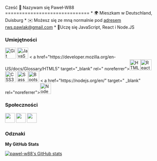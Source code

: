 Cześć 👋 Nazywam się Paweł-W88 ============================== * 🌍 Mieszkam w Deutschland, Duisburg * ✉️ Możesz się ze mną normalnie pod [adresem rws.pawlak@gmail.com](mailto:rws.pawlak@gmail.com)[](mailto:rws.pawlak@gmail.com) * 🧠Uczę się JavaScript, React i Node.JS

### Umiejętności


<p align="left">
<a href="https://git-scm.com/" target="_blank" rel="noreferrer"><img src="https://raw.githubusercontent.com/ danielcranney/readme-generator/main/public/icons/skills/git-colored.svg" width="36" height="36" alt="Git" /></a> <a href="https:
// developer.mozilla.org/en-US/docs/Web/JavaScript" target="_blank" rel="noreferrer"><img src="https://raw.githubusercontent.com/danielcranney/readme-generator/main/ public/icons/skills/javascript-colored.svg" width="36" height="36" alt="JavaScript" /></a> <
a href="https://developer.mozilla.org/en- US/docs/Glossary/HTML5" target="_blank" rel="
noreferrer"><img src="https://raw.githubusercontent.com/danielcranney/readme-generator/main/public/icons/skills/html5-colored.svg" width="36" height="36" alt= "HTML5" /></a><a href="https://reactjs.org/" target="_blank" rel="noreferrer"><img src="https://raw.githubusercontent.com/danielcranney/readme-generator/main/public/ ikony/umiejętności/react-colored.svg" width="36" height="36" alt="React" /></a>
<a href="https://www.w3.org/TR/CSS/ #css" target="_blank" rel="noreferrer"><img src="https://raw.githubusercontent.com/danielcranney/readme-generator/main/public/icons/skills/css3-colored.svg" szerokość ="36" height="36" alt="CSS3" /></a>
<a href="https://sass-lang.com/" target="_blank" rel="noreferrer"><img src ="https://raw.githubusercontent.
com/danielcranney/readme-generator/main/public/icons/skills/sass-colored.svg" width="36" height="36" alt="Sass" /></a><a href="https://getbootstrap.com/" target="_blank" rel="noreferrer"><img src="https://raw.githubusercontent.com/danielcranney/readme-generator/main/public/ ikony/umiejętności/bootstrap-colored.svg" width="36" height="36" alt="Bootstrap" /></a> <
a href="https://nodejs.org/en/" target=" _blank" rel="noreferrer"><img src="https://raw.githubusercontent.com/danielcranney/readme-generator/main/public/icons/skills/nodejs-colored.svg" width="36" height= "36" alt="NodeJS" /></a>
</p>


### Społeczności

<p align="left"> </p> <a href="https://www.github.com/pawel-w88" target="_blank" rel="noreferrer"><img src="https://raw.githubusercontent.com/danielcranney/readme-generator /main/public/icons/socials/github.svg" width="32" height="32" /></a> <a href="https://www.linkedin.com/in/pawel-wojciechowski- 123977256/" target="_blank" rel="noreferrer"><img src="https://raw.githubusercontent.com/danielcranney/readme-generator/main/public/icons/socials/linkedin.svg" width=" 32" wysokość="32" /></a> <a href="https://www.twitter.com/EkPawlak" target="_blank" rel="noreferrer"><img src="https://raw.githubusercontent.com/danielcranney/readme-generator/main/public/icons/socials/twitter.svg" width="32" height="32" /></a>

### Odznaki

<b>My GitHub Stats</b>

<a href="http://www.github.com/pawel-w88"><img src="https://github-readme-stats.vercel.app/api?username=pawel-w88&show_icons=true&hide=&count_private=true&title_color=0891b2&text_color=ffffff&icon_color=0891b2&bg_color=1c1917&hide_border=true&show_icons=true" alt="pawel-w88's GitHub stats" /></a>
